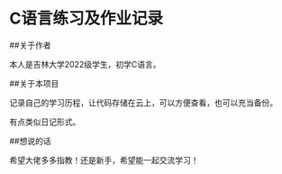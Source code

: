 # C语言练习及作业记录

##关于作者

  本人是吉林大学2022级学生，初学C语言。

##关于本项目

  记录自己的学习历程，让代码存储在云上，可以方便查看，也可以充当备份。
  
  有点类似日记形式。

##想说的话

  希望大佬多多指教！还是新手，希望能一起交流学习！
